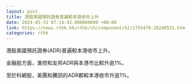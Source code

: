 ```yaml
---
layout: post
title: 港股美國預託證券普遍較本港收市上升
date: 2024-05-31 07:14:42.000000000 +08:00
link: https://news.rthk.hk/rthk/ch/component/k2/1755470-20240531.htm
categories: rthk
---
```


港股美國預託證券(ADR)普遍較本港收市上升。

金融股方面，滙控和友邦ADR與本港市比較升逾1%。

至於科網股，美團和騰訊的ADR都較本港收市升逾1%。
